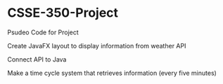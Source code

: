 # CSSE-350-Project

Psudeo Code for Project

Create JavaFX layout to display information from weather API

Connect API to Java

Make a time cycle system that retrieves information (every five minutes)
